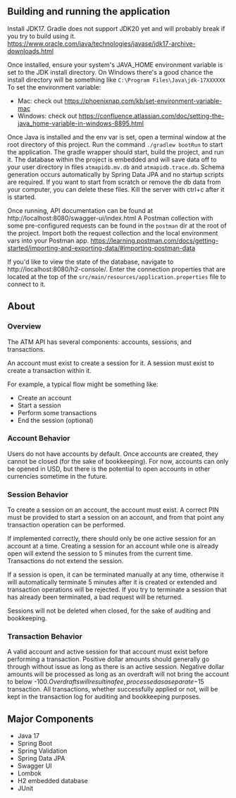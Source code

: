 ## Building and running the application

Install JDK17. Gradle does not support JDK20 yet and will probably break if you try to build using it.
https://www.oracle.com/java/technologies/javase/jdk17-archive-downloads.html

Once installed, ensure your system's JAVA_HOME environment variable is set to the JDK install directory.
On Windows there's a good chance the install directory will be something like `C:\Program Files\Java\jdk-17XXXXXX`
To set the environment variable:
- Mac: check out https://phoenixnap.com/kb/set-environment-variable-mac
- Windows: check out https://confluence.atlassian.com/doc/setting-the-java_home-variable-in-windows-8895.html

Once Java is installed and the env var is set, open a terminal window at the root directory of this project.
Run the command `./gradlew bootRun` to start the application. The gradle wrapper should start, build the project, and run it.
The database within the project is embedded and will save data off to your user directory in files `atmapidb.mv.db`
and `atmapidb.trace.db`.
Schema generation occurs automatically by Spring Data JPA and no startup scripts are required.
If you want to start from scratch or remove the db data from your computer, you can delete these files. 
Kill the server with ctrl+c after it is started.


Once running, API documentation can be found at http://localhost:8080/swagger-ui/index.html
A Postman collection with some pre-configured requests can be found in the `postman` dir at the root of the project.
Import both the request collection and the local environment vars into your Postman app.
https://learning.postman.com/docs/getting-started/importing-and-exporting-data/#importing-postman-data

If you'd like to view the state of the database, navigate to http://localhost:8080/h2-console/. Enter the connection
properties that are located at the top of the `src/main/resources/application.properties` file to connect to it.

## About

### Overview

The ATM API has several components: accounts, sessions, and transactions.

An account must exist to create a session for it.
A session must exist to create a transaction within it.

For example, a typical flow might be something like:
- Create an account
- Start a session
- Perform some transactions
- End the session (optional)

### Account Behavior
Users do not have accounts by default. Once accounts are created, they cannot be closed (for the sake of bookkeeping).
For now, accounts can only be opened in USD, but there is the potential to open accounts in other currencies sometime
in the future.

### Session Behavior
To create a session on an account, the account must exist. A correct PIN must be provided to start a session on an
account, and from that point any transaction operation can be performed.

If implemented correctly, there should only be one active session for an account at a time. Creating a session for an
account while one is already open will extend the session to 5 minutes from the current time. Transactions do not extend
the session.

If a session is open, it can be terminated manually at any time, otherwise it will automatically terminate 5 minutes
after it is created or extended and transaction operations will be rejected. If you try to terminate a session that has
already been terminated, a bad request will be returned.

Sessions will not be deleted when closed, for the sake of auditing and bookkeeping.

### Transaction Behavior

A valid account and active session for that account must exist before performing a transaction. Positive dollar amounts
should generally go through without issue as long as there is an active session. Negative dollar amounts will be
processed as long as an overdraft will not bring the account to below -$100. Overdrafts will result in a fee, processed
as a separate -$15 transaction. All transactions, whether successfully applied or not, will be kept in the transaction
log for auditing and bookkeeping purposes.


## Major Components

- Java 17
- Spring Boot
- Spring Validation
- Spring Data JPA
- Swagger UI
- Lombok
- H2 embedded database
- JUnit
